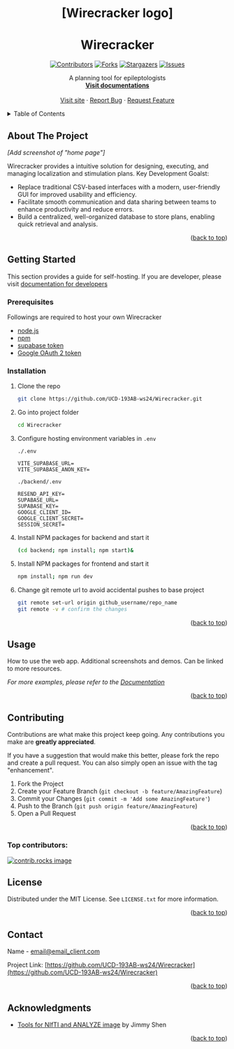 <!--
This README is created based on template available at https://github.com/othneildrew/Best-README-Template
Almost all the comments are left untouched.
-->
<a id="readme-top"></a>



<!-- PROJECT SHIELDS -->
<!--
*** I'm using markdown "reference style" links for readability.
*** Reference links are enclosed in brackets [ ] instead of parentheses ( ).
*** See the bottom of this document for the declaration of the reference variables
*** for contributors-url, forks-url, etc. This is an optional, concise syntax you may use.
*** https://www.markdownguide.org/basic-syntax/#reference-style-links
-->

<!-- PROJECT LOGO -->
<br />
<div align="center">
  <h1> [Wirecracker logo] </h1>
  <!--<a href="https://github.com/github_username/repo_name">
    <img src="images/logo.png" alt="Logo" width="80" height="80">
  </a>-->

# Wirecracker


[![Contributors][contributors-shield]][contributors-url]
[![Forks][forks-shield]][forks-url]
[![Stargazers][stars-shield]][stars-url]
[![Issues][issues-shield]][issues-url]


  <p align="center">
    A planning tool for epileptologists
    <br />
    <a href="https://www.wirecracker.com/documentations"><strong>Visit documentations</strong></a>
    <br />
    <br />
    <a href="https://www.wirecracker.com">Visit site</a>
    &middot;
    <a href="https://github.com/UCD-193AB-ws24/Wirecracker/issues/new?template=bug_report.md">Report Bug</a>
    &middot;
    <a href="https://github.com/UCD-193AB-ws24/Wirecracker/issues/new?template=feature_request.md">Request Feature</a>
  </p>
</div>



<!-- TABLE OF CONTENTS -->
<details>
  <summary>Table of Contents</summary>
  <ol>
    <li><a href="#about-the-project">About The Project</a></li>
    <li>
      <a href="#getting-started">Getting Started</a>
      <ul>
        <li><a href="#prerequisites">Prerequisites</a></li>
        <li><a href="#installation">Installation</a></li>
      </ul>
    </li>
    <li><a href="#usage">Usage</a></li>
    <li><a href="#contributing">Contributing</a></li>
    <li><a href="#license">License</a></li>
    <li><a href="#contact">Contact</a></li>
    <li><a href="#acknowledgments">Acknowledgments</a></li>
  </ol>
</details>



<!-- ABOUT THE PROJECT -->
## About The Project

<!-- Screenshot -->
<!-- [![Product Name Screen Shot][product-screenshot]](https://example.com) -->
_[Add screenshot of "home page"]_

Wirecracker provides a intuitive solution for designing, executing, and managing localization and stimulation plans.
Key Development Goalst:
- Replace traditional CSV-based interfaces with a modern, user-friendly GUI for improved usability and efficiency.
- Facilitate smooth communication and data sharing between teams to enhance productivity and reduce errors.
- Build a centralized, well-organized database to store plans, enabling quick retrieval and analysis.

<p align="right">(<a href="#readme-top">back to top</a>)</p>

<!-- GETTING STARTED -->
## Getting Started

This section provides a guide for self-hosting. If you are developer, please visit [documentation for developers](https://www.wirecracker.com/documentations/code)

### Prerequisites

Followings are required to host your own Wirecracker
* [node.js](https://nodejs.org/en)
* [npm](https://www.npmjs.com/)
* [supabase token](https://supabase.com/)
* [Google OAuth 2 token](https://developers.google.com/identity/protocols/oauth2/javascript-implicit-flow)

### Installation

1. Clone the repo
   ```sh
   git clone https://github.com/UCD-193AB-ws24/Wirecracker.git
   ```
2. Go into project folder
   ```sh
   cd Wirecracker
   ```
3. Configure hosting environment variables in `.env`
   
   `./.env`
   ```filename="./.env"
   VITE_SUPABASE_URL=
   VITE_SUPABASE_ANON_KEY=
   ```
   `./backend/.env`
   ```flename="backend/.env"
   RESEND_API_KEY=
   SUPABASE_URL=
   SUPABASE_KEY=
   GOOGLE_CLIENT_ID=
   GOOGLE_CLIENT_SECRET=
   SESSION_SECRET=
   ```
5. Install NPM packages for backend and start it
   ```sh
   (cd backend; npm install; npm start)&
   ```
6. Install NPM packages for frontend and start it 
   ```sh
   npm install; npm run dev
   ```
7. Change git remote url to avoid accidental pushes to base project
   ```sh
   git remote set-url origin github_username/repo_name
   git remote -v # confirm the changes
   ```

<p align="right">(<a href="#readme-top">back to top</a>)</p>



<!-- USAGE EXAMPLES -->
## Usage

How to use the web app. Additional screenshots and demos. Can be linked to more resources.

_For more examples, please refer to the [Documentation](https://www.wirecracker.com/documentations)_

<p align="right">(<a href="#readme-top">back to top</a>)</p>


<!-- CONTRIBUTING -->
## Contributing

Contributions are what make this project keep going. Any contributions you make are **greatly appreciated**.

If you have a suggestion that would make this better, please fork the repo and create a pull request. You can also simply open an issue with the tag "enhancement".

1. Fork the Project
2. Create your Feature Branch (`git checkout -b feature/AmazingFeature`)
3. Commit your Changes (`git commit -m 'Add some AmazingFeature'`)
4. Push to the Branch (`git push origin feature/AmazingFeature`)
5. Open a Pull Request

<p align="right">(<a href="#readme-top">back to top</a>)</p>

### Top contributors:

<a href="https://github.com/UCD-193AB-ws24/Wirecracker/graphs/contributors">
  <img src="https://contrib.rocks/image?repo=UCD-193AB-ws24/Wirecracker" alt="contrib.rocks image" />
</a>



<!-- LICENSE -->
## License

Distributed under the MIT License. See `LICENSE.txt` for more information.

<p align="right">(<a href="#readme-top">back to top</a>)</p>

## Contact

Name - email@email_client.com

Project Link: [https://github.com/UCD-193AB-ws24/Wirecracker](https://github.com/UCD-193AB-ws24/Wirecracker)

<p align="right">(<a href="#readme-top">back to top</a>)</p>



<!-- ACKNOWLEDGMENTS -->
## Acknowledgments

* [Tools for NIfTI and ANALYZE image](https://www.mathworks.com/matlabcentral/fileexchange/8797-tools-for-nifti-and-analyze-image) by Jimmy Shen

<p align="right">(<a href="#readme-top">back to top</a>)</p>



<!-- MARKDOWN LINKS & IMAGES -->
<!-- https://www.markdownguide.org/basic-syntax/#reference-style-links -->
[contributors-shield]: https://img.shields.io/github/contributors/UCD-193AB-ws24/Wirecracker.svg?style=flat-square&logo=github&logoColor=white"
[contributors-url]: https://github.com/UCD-193AB-ws24/Wirecracker/graphs/contributors
[forks-shield]: https://img.shields.io/github/forks/UCD-193AB-ws24/Wirecracker.svg?style=flat-square&logo=github&logoColor=white"
[forks-url]: https://github.com/UCD-193AB-ws24/Wirecracker/network/members
[stars-shield]: https://img.shields.io/github/stars/UCD-193AB-ws24/Wirecracker.svg?style=flat-square&logo=github&logoColor=white"
[stars-url]: https://github.com/UCD-193AB-ws24/Wirecracker/stargazers
[issues-shield]: https://img.shields.io/github/issues/UCD-193AB-ws24/Wirecracker.svg?style=flat-square&logo=github&logoColor=white"
[issues-url]: https://github.com/UCD-193AB-ws24/Wirecracker/issues
[product-screenshot]: images/screenshot.png
